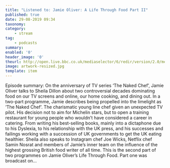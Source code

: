 ```yaml
---
title: "Listened to: Jamie Oliver: A Life Through Food Part II"
published: true
date: 29-08-2019 09:34
taxonomy:
category:
	- stream
tag:
	- podcasts
summary:
enabled: '0'
header_image: '0'
theurl: http://open.live.bbc.co.uk/mediaselector/6/redir/version/2.0/mediaset/audio-nondrm-download/proto/http/vpid/p07kqcpg.mp3
image: artwork-resized.jpg
template: item
---
```

 
Episode summary: On the anniversary of TV series ‘The Naked Chef’, Jamie Oliver talks to Sheila Dillon about two controversial decades dominating food on our TV screens and online, our home cooking, and dining out. In a two-part programme, Jamie describes being propelled into the limelight as ‘The Naked Chef’. The charismatic young line chef given an unexpected TV pilot. His decision not to aim for Michelin stars, but to open a training restaurant for young people who wouldn’t have considered a career in catering. From writing his best-selling books, mainly into a dictaphone due to his Dyslexia, to his relationship with the UK press, and his successes and failings working with a succession of UK governments to get the UK eating healthier. Sheila also speaks to Instagram chef Joe Wicks, Netflix chef Samin Nosrat and members of Jamie’s inner team on the influence of the highest grossing British food writer of all time. This is the second part of two programmes on Jamie Oliver’s Life Through Food. Part one was broadcast on…
